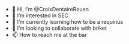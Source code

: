 - 👋 Hi, I’m @CroixDentaireRouen
- 👀 I’m interested in SEC
- 🌱 I’m currently learning how to be a requinus 
- 💞️ I’m looking to collaborate with briket
- 📫 How to reach me at the bar

<!---
CroixDentaireRouen/CroixDentaireRouen is a ✨ special ✨ repository because its `README.md` (this file) appears on your GitHub profile.
You can click the Preview link to take a look at your changes.
--->
